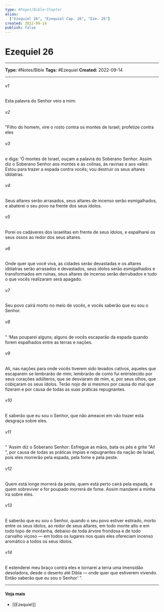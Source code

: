 ```yaml
---
type: #Pages/Bible-Chapter
alias:
  ["Ezequiel 26", "Ezequiel Cap. 26", "Eze. 26"]
created: 2022-09-14
publish: false
---
```


# Ezequiel 26

---

**Type:** #Notes/Bible
**Tags:** #Ezequiel
**Created:** 2022-09-14

---

###### v1
Esta palavra do Senhor veio a mim:
###### v2
"Filho do homem, vire o rosto contra os montes de Israel; profetize contra eles
###### v3
e diga: ‘Ó montes de Israel, ouçam a palavra do Soberano Senhor. Assim diz o Soberano Senhor aos montes e às colinas, às ravinas e aos vales: Estou para trazer a espada contra vocês; vou destruir os seus altares idólatras.
###### v4
Seus altares serão arrasados, seus altares de incenso serão esmigalhados, e abaterei o seu povo na frente dos seus ídolos.
###### v5
Porei os cadáveres dos israelitas em frente de seus ídolos, e espalharei os seus ossos ao redor dos seus altares.
###### v6
Onde quer que você viva, as cidades serão devastadas e os altares idólatras serão arrasados e devastados, seus ídolos serão esmigalhados e transformados em ruínas, seus altares de incenso serão derrubados e tudo o que vocês realizaram será apagado.
###### v7
Seu povo cairá morto no meio de vocês, e vocês saberão que eu sou o Senhor.
###### v8
" ‘Mas pouparei alguns; alguns de vocês escaparão da espada quando forem espalhados entre as terras e nações.
###### v9
Ali, nas nações para onde vocês tiverem sido levados cativos, aqueles que escaparem se lembrarão de mim; lembrarão de como fui entristecido por seus corações adúlteros, que se desviaram de mim, e, por seus olhos, que cobiçaram os seus ídolos. Terão nojo de si mesmos por causa do mal que fizeram e por causa de todas as suas práticas repugnantes.
###### v10
E saberão que eu sou o Senhor, que não ameacei em vão trazer esta desgraça sobre eles.
###### v11
" ‘Assim diz o Soberano Senhor: Esfregue as mãos, bata os pés e grite "Ai! ", por causa de todas as práticas ímpias e repugnantes da nação de Israel, pois eles morrerão pela espada, pela fome e pela peste.
###### v12
Quem está longe morrerá da peste, quem está perto cairá pela espada, e quem sobreviver e for poupado morrerá de fome. Assim mandarei a minha ira sobre eles.
###### v13
E saberão que eu sou o Senhor, quando o seu povo estiver estirado, morto entre os seus ídolos, ao redor de seus altares, em todo monte alto e em todo topo de montanha, debaixo de toda árvore frondosa e de todo carvalho viçoso — em todos os lugares nos quais eles ofereciam incenso aromático a todos os seus ídolos.
###### v14
E estenderei meu braço contra eles e tornarei a terra uma imensidão desoladora, desde o deserto até Dibla — onde quer que estiverem vivendo. Então saberão que eu sou o Senhor’ ".


---

#### Veja mais

- [[Ezequiel]]
